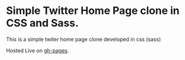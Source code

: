 # Simple Twitter Home Page clone in CSS and Sass.

This is a simple twiter home page clone developed in css (sass)

Hosted Live on [gh-pages](https://ochiengdavis.github.io/twitterhomepage-clone/).
